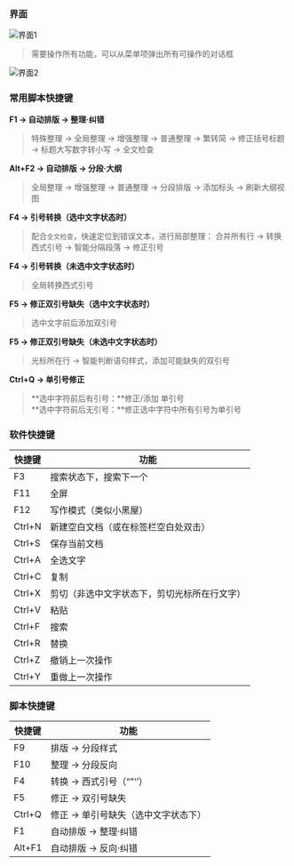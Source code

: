 ### 界面

![界面1](/img/photo-1.png ':size=60%')

> 需要操作所有功能，可以从菜单项弹出所有可操作的对话框

![界面2](/img/photo-2.png ':size=60%')

### 常用脚本快捷键

**F1 -> 自动排版 → 整理·纠错**

> 特殊整理 → 全局整理 → 增强整理 → 普通整理 → 繁转简 → 修正括号标题 → 标题大写数字转小写 → 全文检查

**Alt+F2 -> 自动排版 → 分段·大纲**

> 全局整理 → 增强整理 → 普通整理 → 分段排版 → 添加标头 → 刷新大纲视图

**F4 -> 引号转换（选中文字状态时）**

> 配合`全文检查`，快速定位到错误文本，进行局部整理：
> 合并所有行 → 转换西式引号 → 智能分隔段落 → 修正引号

**F4 -> 引号转换（未选中文字状态时）**

> 全局转换西式引号

**F5 -> 修正双引号缺失（选中文字状态时）**

> 选中文字前后添加双引号

**F5 -> 修正双引号缺失（未选中文字状态时）**

> 光标所在行 → 智能判断语句样式，添加可能缺失的双引号

**Ctrl+Q -> 单引号修正**

> **选中字符前后有引号：**修正/添加 单引号<br>**选中字符前后无引号：**修正选中字符中所有引号为单引号


### 软件快捷键

| 快捷键  | 功能                                           |
| ------ | -------------------------------------------- |
| F3     | 搜索状态下，搜索下一个                           |
| F11    | 全屏                                         |
| F12    | 写作模式（类似小黑屋）                       |
| Ctrl+N | 新建空白文档（或在标签栏空白处双击）         |
| Ctrl+S | 保存当前文档                                 |
| Ctrl+A | 全选文字                                     |
| Ctrl+C | 复制                                         |
| Ctrl+X | 剪切（非选中文字状态下，剪切光标所在行文字） |
| Ctrl+V | 粘贴                                         |
| Ctrl+F | 搜索                                         |
| Ctrl+R | 替换                                         |
| Ctrl+Z | 撤销上一次操作                               |
| Ctrl+Y | 重做上一次操作                               |


### 脚本快捷键

| 快捷键  | 功能                                           |
| ------ | -------------------------------------------- |
| F9     | 排版 → 分段样式                              |
| F10    | 整理 → 分段反向                              |
| F4     | 转换 → 西式引号（“”‘’）                      |
| F5     | 修正 → 双引号缺失                      |
| Ctrl+Q | 修正 → 单引号缺失（选中文字状态下）          |
| F1     | 自动排版 → 整理·纠错                         |
| Alt+F1 | 自动排版 → 反向·纠错                         |
